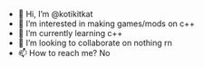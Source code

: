 - 👋 Hi, I’m @kotikitkat
- 👀 I’m interested in making games/mods on c++
- 🌱 I’m currently learning c++
- 💞️ I’m looking to collaborate on nothing rn
- 📫 How to reach me? No

<!---
kotikitkat/kotikitkat is a ✨ special ✨ repository because its `README.md` (this file) appears on your GitHub profile.
You can click the Preview link to take a look at your changes.
--->
